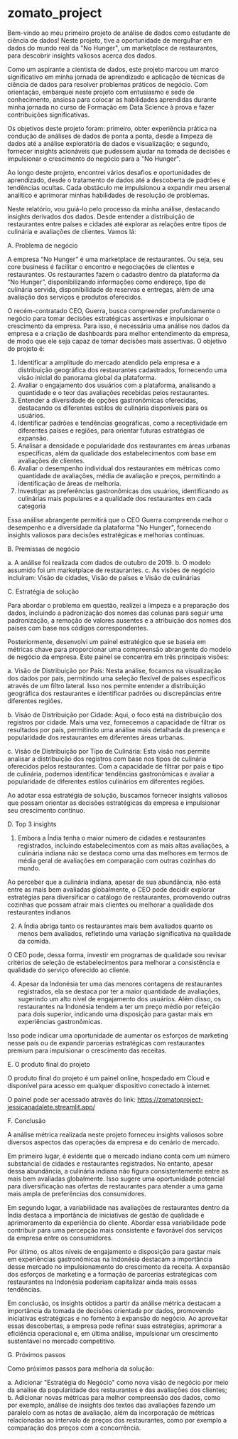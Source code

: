 # zomato_project

Bem-vindo ao meu primeiro projeto de análise de dados como estudante de ciência de dados! Neste projeto, tive a oportunidade de mergulhar em dados do mundo real da "No Hunger", um marketplace de restaurantes, para descobrir insights valiosos acerca dos dados.

Como um aspirante a cientista de dados, este projeto marcou um marco significativo em minha jornada de aprendizado e aplicação de técnicas de ciência de dados para resolver problemas práticos de negócio. Com orientação, embarquei neste projeto com entusiasmo e sede de conhecimento, ansiosa para colocar as habilidades aprendidas durante minha jornada no curso de Formação em Data Science à prova e fazer contribuições significativas.

Os objetivos deste projeto foram: primeiro, obter experiência prática na condução de análises de dados de ponta a ponta, desde a limpeza de dados até a análise exploratória de dados e visualização; e segundo, fornecer insights acionáveis que pudessem ajudar na tomada de decisões e impulsionar o crescimento do negócio para a "No Hunger".

Ao longo deste projeto, encontrei vários desafios e oportunidades de aprendizado, desde o tratamento de dados até a descoberta de padrões e tendências ocultas. Cada obstáculo me impulsionou a expandir meu arsenal analítico e aprimorar minhas habilidades de resolução de problemas.

Neste relatório, vou guiá-lo pelo processo da minha análise, destacando insights derivados dos dados. Desde entender a distribuição de restaurantes entre países e cidades até explorar as relações entre tipos de culinária e avaliações de clientes. Vamos lá:

A. Problema de negócio

A empresa “No Hunger” é uma marketplace de restaurantes. Ou seja, seu core business é facilitar o encontro e negociações de clientes e restaurantes. Os restaurantes fazem o cadastro dentro da plataforma da “No Hunger”, disponibilizando informações como endereço, tipo de culinária servida, disponibilidade de reservas e entregas, além de uma avaliação dos serviços e produtos oferecidos. 

O recém-contratado CEO, Guerra, busca compreender profundamente o negócio para tomar decisões estratégicas assertivas e impulsionar o crescimento da empresa. Para isso, é necessária uma análise nos dados da empresa e a criação de dashboards para melhor entendimento da empresa, de modo que ele seja capaz de tomar decisões mais assertivas. O objetivo do projeto é:

1. Identificar a amplitude do mercado atendido pela empresa e a distribuição geográfica dos restaurantes cadastrados, fornecendo uma visão inicial do panorama global da plataforma.
2. Avaliar o engajamento dos usuários com a plataforma, analisando a quantidade e o teor das avaliações recebidas pelos restaurantes.
3. Entender a diversidade de opções gastronômicas oferecidas, destacando os diferentes estilos de culinária disponíveis para os usuários.
4. Identificar padrões e tendências geográficas, como a receptividade em diferentes países e regiões, para orientar futuras estratégias de expansão.
5. Analisar a densidade e popularidade dos restaurantes em áreas urbanas específicas, além da qualidade dos estabelecimentos com base em avaliações de clientes.
6. Avaliar o desempenho individual dos restaurantes em métricas como quantidade de avaliações, média de avaliação e preços, permitindo a identificação de áreas de melhoria.
7. Investigar as preferências gastronômicas dos usuários, identificando as culinárias mais populares e a qualidade dos restaurantes em cada categoria

Essa análise abrangente permitirá que o CEO Guerra compreenda melhor o desempenho e a diversidade da plataforma "No Hunger", fornecendo insights valiosos para decisões estratégicas e melhorias contínuas. 

B. Premissas de negócio

a.	A análise foi realizada com dados de outubro de 2019.
b.	O modelo assumido foi um marketplace de restaurantes.
c.	As visões de negócio incluíram: Visão de cidades, Visão de países e Visão de culinárias

C. Estratégia de solução

Para abordar o problema em questão, realizei a limpeza e a preparação dos dados, incluindo a padronização dos nomes das colunas para seguir uma padronização, a remoção de valores ausentes e a atribuição dos nomes dos países com base nos códigos correspondentes.

Posteriormente, desenvolvi um painel estratégico que se baseia em métricas chave para proporcionar uma compreensão abrangente do modelo de negócio da empresa. Este painel se concentra em três principais visões:

a. Visão de Distribuição por País: Nesta análise, focamos na visualização dos dados por país, permitindo uma seleção flexível de países específicos através de um filtro lateral. Isso nos permite entender a distribuição geográfica dos restaurantes e identificar padrões ou discrepâncias entre diferentes regiões.

b. Visão de Distribuição por Cidade: Aqui, o foco está na distribuição dos registros por cidade. Mais uma vez, fornecemos a capacidade de filtrar os resultados por país, permitindo uma análise mais detalhada da presença e popularidade dos restaurantes em diferentes áreas urbanas.

c. Visão de Distribuição por Tipo de Culinária: Esta visão nos permite analisar a distribuição dos registros com base nos tipos de culinária oferecidos pelos restaurantes. Com a capacidade de filtrar por país e tipo de culinária, podemos identificar tendências gastronômicas e avaliar a popularidade de diferentes estilos culinários em diferentes regiões.

Ao adotar essa estratégia de solução, buscamos fornecer insights valiosos que possam orientar as decisões estratégicas da empresa e impulsionar seu crescimento contínuo.

D. Top 3 insights

1. Embora a Índia tenha o maior número de cidades e restaurantes registrados, incluindo estabelecimentos com as mais altas avaliações, a culinária indiana não se destaca como uma das melhores em termos de média geral de avaliações em comparação com outras cozinhas do mundo.

Ao perceber que a culinária indiana, apesar de sua abundância, não está entre as mais bem avaliadas globalmente, o CEO pode decidir explorar estratégias para diversificar o catálogo de restaurantes, promovendo outras cozinhas que possam atrair mais clientes ou melhorar a qualidade dos restaurantes indianos

2. A Índia abriga tanto os restaurantes mais bem avaliados quanto os menos bem avaliados, refletindo uma variação significativa na qualidade da comida.

O CEO pode, dessa forma, investir em programas de qualidade sou revisar critérios de seleção de estabelecimentos para melhorar a consistência e qualidade do serviço oferecido ao cliente.

4. Apesar da Indonésia ter uma das menores contagens de restaurantes registrados, ela se destaca por ter a maior quantidade de avaliações, sugerindo um alto nível de engajamento dos usuários. Além disso, os restaurantes na Indonésia tendem a ter um preço médio por refeição para dois superior, indicando uma disposição para gastar mais em experiências gastronômicas.

Isso pode indicar uma oportunidade de aumentar os esforços de marketing nesse país ou de expandir parcerias estratégicas com restaurantes premium para impulsionar o crescimento das receitas.

E. O produto final do projeto

O produto final do projeto é um painel online, hospedado em Cloud e disponível para acesso em qualquer dispositivo conectado à internet.

O painel pode ser acessado através do link: https://zomatoproject-jessicanadalete.streamlit.app/

F. Conclusão

A análise métrica realizada neste projeto forneceu insights valiosos sobre diversos aspectos das operações da empresa e do cenário de mercado. 

Em primeiro lugar, é evidente que o mercado indiano conta com um número substancial de cidades e restaurantes registrados. No entanto, apesar dessa abundância, a culinária indiana não figura consistentemente entre as mais bem avaliadas globalmente. Isso sugere uma oportunidade potencial para diversificação nas ofertas de restaurantes para atender a uma gama mais ampla de preferências dos consumidores.

Em segundo lugar, a variabilidade nas avaliações de restaurantes dentro da Índia destaca a importância de iniciativas de gestão de qualidade e aprimoramento da experiência do cliente. Abordar essa variabilidade pode contribuir para uma percepção mais consistente e favorável dos serviços da empresa entre os consumidores.

Por último, os altos níveis de engajamento e disposição para gastar mais em experiências gastronômicas na Indonésia destacam a importância desse mercado no impulsionamento do crescimento da receita. A expansão dos esforços de marketing e a formação de parcerias estratégicas com restaurantes na Indonésia poderiam capitalizar ainda mais essas tendências.

Em conclusão, os insights obtidos a partir da análise métrica destacam a importância da tomada de decisões orientada por dados, promovendo iniciativas estratégicas e no fomento à expansão do negócio. Ao aproveitar essas descobertas, a empresa pode refinar suas estratégias, aprimorar a eficiência operacional e, em última análise, impulsionar um crescimento sustentável no mercado competitivo.

G. Próximos passos

Como próximos passos para melhoria da solução:

a. Adicionar "Estratégia do Negócio" como nova visão de negócio por meio da analise da popularidade dos restaurantes e das avaliações dos clientes;
b. Adicionar novas métricas para melhor compreensão dos dados, como por exemplo, análise de insights dos textos das avaliações fazendo um paralelo com as notas de avaliação, além da incorporação de métricas relacionadas ao intervalo de preços dos restaurantes, como por exemplo a comparação dos preços com a concorrência.
